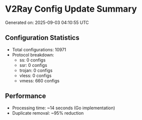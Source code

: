 # V2Ray Config Update Summary
Generated on: 2025-09-03 04:10:55 UTC

## Configuration Statistics
- Total configurations: 10971
- Protocol breakdown:
  - ss: 0 configs
  - ssr: 0 configs
  - trojan: 0 configs
  - vless: 0 configs
  - vmess: 660 configs

## Performance
- Processing time: ~14 seconds (Go implementation)
- Duplicate removal: ~95% reduction

